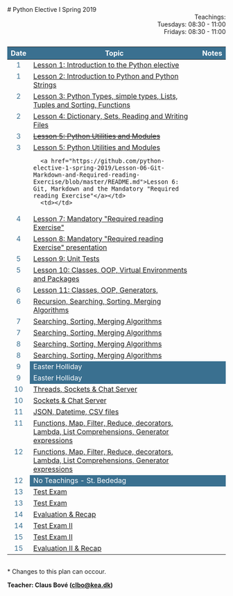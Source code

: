 <head>
  <style> 
    
    h1:first-of-type {display: none;}
    #github {text-align: right; margin:-50px 0 50px 0}
    #teachings {text-align: right; margin: 0px 0 10px 0}
    #tbl {display: inline-table}
    td {vertical-align: top;}
    thead th {background-color: #3a7090; color:#ffffff}
    td:nth-child(1) {color: #3a7090; text-align:center}
  </style>
</head>
# Python Elective I Spring 2019

<!-- <div id="github"><a href="https://github.com/python-elective-1-spring-2019/">GitHub</a>
</div> -->

<div id="teachings">
  Teachings: <br> Tuesdays: 08:30 - 11:00<br>Fridays: 08:30 - 11:00<br> 
</div>

<table id="tbl">
  <thead>
  <tr>
      <th>Date</th>
      <th>Topic</th>
      <th>Notes</th>
  </tr>
  </thead>
  <tbody>
  <tr>
      <td>1</td>
      <td>    
        <a href="https://github.com/python-elective-1-spring-2019/Lesson-01-Introduction-to-the-Python-elective/blob/master/README.md">Lesson 1: Introduction to the Python elective</a></td>
    <td></td>
  </tr>
  
  <tr>  
      <td>1</td>
      <td>
        <a href="https://github.com/python-elective-1-spring-2019/Lesson-02-Introduction-to-Python-and-Python-Strings/blob/master/README.md">Lesson 2: Introduction to Python and Python Strings</a></td>
      <td></td>
  </tr>
  
  <tr>
      <td>2</td>
      <td><a href="https://github.com/python-elective-1-spring-2019/Lesson-03-Python-Types-simple-types-Lists-Tuples-and-Sorting/blob/master/README.md">Lesson 3: Python Types, simple types, Lists, Tuples and Sorting, Functions</a></td>
      <td></td>
  </tr>
  
  <tr>    
      <td>2</td>
      <td><a href="https://github.com/python-elective-1-spring-2019/Lesson-04-Dictionary-Sets-Reading-and-Writing-Files/blob/master/README.md">Lesson 4: Dictionary, Sets, Reading and Writing Files</a></td>
      <td></td>
  </tr>
  
  <tr>
      <td>3</td>
      <td><s><a href="https://github.com/python-elective-1-spring-2019/Lesson-05-Python-Utilities-and-Modules/blob/master/README.md"><s>Lesson 5: Python Utilities and Modules</s></a></td>
      <td></td>
  </tr>  
  
  <tr>    
      <td>3</td> 
      <td><a href="https://github.com/python-elective-1-spring-2019/Lesson-05-Python-Utilities-and-Modules/blob/master/README.md">Lesson 5: Python Utilities and Modules</a><br>
      
      <a href="https://github.com/python-elective-1-spring-2019/Lesson-06-Git-Markdown-and-Required-reading-Exercise/blob/master/README.md">Lesson 6: Git, Markdown and the Mandatory "Required reading Exercise"</a></td>
      <td></td>
  </tr>
    <tr>     
      <td>4</td>
      <td><a href="https://github.com/python-elective-1-spring-2019/Lesson-07-Required-reading-Exercise/blob/master/README.md">Lesson 7: Mandatory "Required reading Exercise"</a></td>
      <td></td>
  </tr>
    <tr>
      <td>4</td>
      <td><a href="https://github.com/python-elective-1-spring-2019/Lesson-08-Required-reading-Exercise/blob/master/README.md">Lesson 8: Mandatory "Required reading Exercise" presentation</a></td>
      <td></td>
  </tr>
    <tr>   
      <td>5</td>
      <td><a href="">Lesson 9: Unit Tests</a></td>
      <td></td>
  </tr>
    <tr>  
      <td>5</td>
      <td><a href="">Lesson 10: Classes, OOP, Virtual Environments and Packages</a></td>
      <td></td>
  </tr>
  <tr> 
      <td>6</td>
      <td><a href="">Lesson 11: Classes, OOP, Generators, </a></td>
      <td></td>
  </tr>
  <tr>      
      <td>6</td>
      <td><a href="">Recursion, Searching, Sorting, Merging Algorithms</a></td>
      <td></td>
  </tr>
  
  <tr>  
      <td>7</td>
      <td><a href="">Searching, Sorting, Merging Algorithms</a></td>
      <td></td>
  </tr>
  
  <tr> 
      <td>7</td>
      <td><a href="">Searching, Sorting, Merging Algorithms</a></td>
      <td></td>
  </tr>

  <tr>  
      <td>8</td>
      <td><a href="">Searching, Sorting, Merging Algorithms</a></td>
      <td></td>
  </tr>
  
  <tr> 
      <td>8</td>
      <td><a href="">Searching, Sorting, Merging Algorithms</a></td>
      <td></td>
  </tr>
  <tr >
      <td>9</td>
      <td style="background-color: #3a7090; color:#fff">Easter Holliday</td>
      <td style="background-color: #3a7090; color:#fff"></td>
  </tr>
  <tr >
      <td>9</td>
      <td style="background-color: #3a7090; color:#fff">Easter Holliday</td>
      <td style="background-color: #3a7090; color:#fff"></td>
  </tr>
  <tr> 
      <td>10</td>
      <td><a href="">Threads, Sockets & Chat Server</a></td>
      <td></td>
  </tr>
  <tr>
      <td>10</td>
      <td><a href="">Sockets & Chat Server</a></td>
      <td></td>
  </tr>
  <tr>
      <td>11</td>
      <td><a href="">JSON, Datetime, CSV files</a></td>
      <td></td>
  </tr>
  <tr>
      <td>11</td>
      <td><a href="">Functions, Map, Filter, Reduce, decorators, Lambda, List Comprehensions, Generator expressions</a></td>
      <td></td>
  </tr>
  <tr>
      <td>12</td>
      <td><a href="">Functions, Map, Filter, Reduce, decorators, Lambda, List Comprehensions, Generator expressions</a></td>
      <td></td>
  </tr>
  <tr>
      <td>12</td>
      <td style="background-color: #3a7090; color:#fff">No Teachings - St. Bededag</td>
      <td style="background-color: #3a7090; color:#fff"></td>
  </tr>
  <tr>
      <td>13</td>
      <td><a href="">Test Exam</a></td>
      <td></td>
  </tr>
  <tr>
      <td>13</td>
      <td><a href="">Test Exam</a></td>
      <td></td>
  </tr>
  <tr>
      <td>14</td>
      <td><a href="">Evaluation & Recap</a></td>
      <td></td>
  </tr>
  <tr>
      <td>14</td>
      <td><a href="">Test Exam II</a></td>
      <td></td>
  </tr>
  <tr>    
      <td>15</td>
      <td><a href="">Test Exam II</a></td>
      <td></td>
  </tr>
  <tr>
      <td>15</td>
      <td><a href="">Evaluation II & Recap</a></td>
      <td></td>
  </tr>

  </tbody>
</table>
            
\* Changes to this plan can occour. <br>

__Teacher: Claus Bové (clbo@kea.dk)__

<script>
 var dates = [

        {week : 1, date : '08-02'},

        {week : 2, date : '19-02'},
        {week : 2, date : '22-02'}, 

        {week : 2, date : '26-02'}, 
        {week : 2, date : '01-03'}, 

        {week : 3, date : '05-03'}, 
        {week : 3, date : '08-03'},

        {week : 4, date : '12-03'}, 
        {week : 4, date : '15-03'},

        {week : 5, date : '19-03'}, 
        {week : 5, date : '22-03'}, 

        {week : 6, date : '26-03'}, 
        {week : 6, date : '29-03'}, 

        {week : 7, date : '02-04'}, 
        {week : 7, date : '05-04'},

        {week : 8, date : '09-04'},
        {week : 8, date : '12-04'},

        // week 9 Easter
        {week : 9, date : '23-04'},        
        {week : 9, date : '26-04'},

        {week : 10, date : '30-04'},
        {week : 10, date : '03-05'},

        {week : 11, date : '07-05'},
        {week : 11, date : '10-05'},

        {week : 12, date : '14-05'},
        {week : 12, date : '17-05'}, // st. bededag

        {week : 13, date : '21-05'},
        {week : 13, date : '24-05'},

        {week : 14, date : '28-05'},
        {week : 14, date : '31-05'},

        {week : 15, date : '04-06'},
        {week : 15, date : '07-06'}

    ]; 
  
 var table = document.getElementById("tbl");  
 var rows = table.getElementsByTagName("tr");
 
 for(i = 1; i < rows.length; i++){

     if(rows[i].getAttribute("class") === 'holliday'){
        i++;   
     }

      var tds = rows[i].getElementsByTagName("td"); 
      tds[0].innerHTML= dates[i-1].date + '-2019'; 
      // tds[1].innerHTML= dates[i-1].date + ' - 2018';  
    } 
 
</script>
